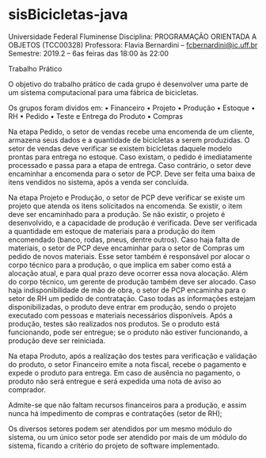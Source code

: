 # sisBicicletas-java
Universidade Federal Fluminense
Disciplina: PROGRAMAÇÃO ORIENTADA A OBJETOS (TCC00328)
Professora: Flavia Bernardini – fcbernardini@ic.uff.br
Semestre: 2019.2 – 6as feiras das 18:00 às 22:00

Trabalho Prático

O objetivo do trabalho prático de cada grupo é desenvolver uma parte de um sistema computacional para uma fábrica de bicicletas.

Os grupos foram dividos em:
• Financeiro
• Projeto
• Produção
• Estoque
• RH
• Pedido
• Teste e Entrega do Produto
• Compras

Na etapa Pedido, o setor de vendas recebe uma encomenda de um cliente, armazena seus dados e a quantidade de bicicletas a serem produzidas. O setor de vendas deve verificar se existem bicicletas daquele modelo prontas para entrega no estoque. Caso existam, o pedido é imediatamente processado e passa para a etapa de entrega. Caso contrário, o setor deve encaminhar a encomenda para o setor de PCP. Deve ser feita uma baixa de itens vendidos no sistema, após a venda ser concluída.

Na etapa Projeto e Produção, o setor de PCP deve verificar se existe um projeto que atenda os itens solicitados na encomenda. Se existir, o item deve ser encaminhado para a produção. Se não existir, o projeto é desenvolvido, e a capacidade de produção é verificada. Deve ser verificada a quantidade em estoque de materiais para a produção do item encomendado (banco, rodas, pneus, dentre outros). Caso haja falta de materiais, o setor de PCP deve encaminhar para o setor de Compras um pedido de novos materiais. Esse setor também é responsável por alocar o corpo técnico para a produção, o que implica em saber como está a alocação atual, e para qual prazo deve ocorrer essa nova alocação. Além do corpo técnico, um gerente de produção também deve ser alocado. Caso haja indisponibilidade de mão de obra, o setor de PCP encaminha para o setor de RH um pedido de contratação. Caso todas as informações estejam disponibilizadas, o produto deve entrar em produção, sendo o projeto executado com pessoas e materiais necessários disponíveis. Após a produção, testes são realizados nos produtos. Se o produto está funcionando, pode ser entregue; se o produto não estiver funcionando, a produção deve ser reiniciada.

Na etapa Produto, após a realização dos testes para verificação e validação do produto, o setor Financeiro emite a nota fiscal, recebe o pagamento e expede o produto para entrega. Em caso de ausência no pagamento, o produto não será entregue e será expedida uma nota de aviso ao comprador.

Admite-se que não faltam recursos financeiros para a produção, e assim nunca há impedimento de compras e contratações (setor de RH);

Os diversos setores podem ser atendidos por um mesmo módulo do sistema, ou um único setor pode ser atendido por mais de um módulo do sistema, ficando a critério do projeto de software implementado.
